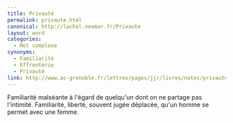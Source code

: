 ```yaml
---
title: Privauté
permalink: privaute.html
canonical: http://lachal.neamar.fr/Privaute
layout: word
categories:
  - Mot complexe
synonyms:
  - Familiarité
  - Effronterie
  - Privauté
link: http://www.ac-grenoble.fr/lettres/pages/jjr/livres/notes/privaute.htm
---
```


Familiarité malséante à l'égard de quelqu'un dont on ne partage pas l'intimité.
Familiarité, liberté, souvent jugée déplacée, qu'un homme se permet avec une femme.

